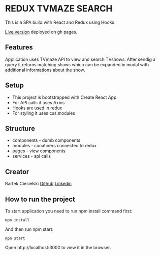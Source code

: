 # REDUX TVMAZE SEARCH

This is a SPA build with React and Redux using Hooks.

[Live version](https://bartek-ciesielski.github.io/tv_maze_search/) deployed on gh pages.

## Features

Application uses TVmaze API to view and search TVshows. 
After sendig a query it returns matching shows which can be expanded in modal with additional informations about the show.

## Setup

- This project is bootstrapped with Create React App.
- For API calls it uses Axios
- Hooks are used in redux
- For styling it uses css.modules

## Structure

- components - dumb components
- modules - conatiners connected to redux
- pages - view components
- services - api calls

## Creator

Bartek Ciesielski [Github](https://github.com/bartek-ciesielski) [Linkedin](https://www.linkedin.com/in/bartek-ciesielski/)

## How to run the project

To start application you need to run npm install command first:

`npm install`

And then run npm start:

`npm start`

Open http://localhost:3000 to view it in the browser.
